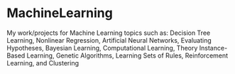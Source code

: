 # MachineLearning
My work/projects for Machine Learning topics such as: Decision Tree Learning, Nonlinear Regression, Artificial Neural Networks, Evaluating Hypotheses, Bayesian Learning, Computational Learning, Theory Instance-Based Learning, Genetic Algorithms, Learning Sets of Rules, Reinforcement Learning, and Clustering

